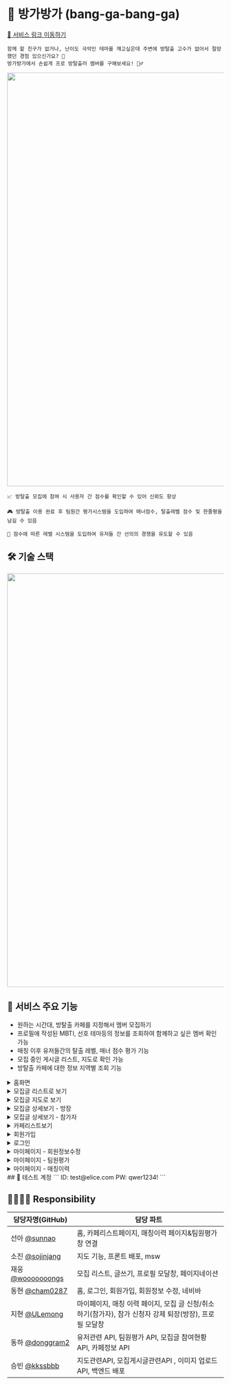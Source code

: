 # 🤗 방가방가 (bang-ga-bang-ga)
[📎 서비스 링크 이동하기](http://kdt-sw3-team15.elicecoding.com/)

```
함께 할 친구가 없거나, 난이도 극악인 테마를 깨고싶은데 주변에 방탈출 고수가 없어서 절망했던 경험 있으신가요? 🤔 
방가방가에서 손쉽게 프로 방탈출러 멤버를 구해보세요! 🧞‍♂️
```

<img src="/uploads/c10d50cdc68ecc0dc7e76a66473818f8/모집글_리스트로_보기.gif" width="960">


```
📈 방탈출 모집에 참여 시 사용자 간 점수를 확인할 수 있어 신뢰도 향상
```

```
🎮 방탈출 이용 완료 후 팀원간 평가시스템을 도입하여 매너점수, 탈출레벨 점수 및 한줄평을 남길 수 있음
```

```
🥇 점수에 따른 레벨 시스템을 도입하여 유저들 간 선의의 경쟁을 유도할 수 있음
```

## 🛠 기술 스택
<img src="/uploads/aa0825392f3de4103fccd96869f194cd/방가방가_기술스택.png" width="960">

## 🤹 서비스 주요 기능
- 원하는 시간대, 방탈출 카페를 지정해서 멤버 모집하기
- 프로필에 작성된 MBTI, 선호 테마등의 정보를 조회하여 함께하고 싶은 멤버 확인 가능
- 매칭 이후 유저들간의 탈출 레벨, 매너 점수 평가 기능
- 모집 중인 게시글 리스트, 지도로 확인 가능
- 방탈출 카페에 대한 정보 지역별 조회 기능
<details><summary>홈화면</summary>

</details>
<details><summary>모집글 리스트로 보기</summary>
<img src="/uploads/c10d50cdc68ecc0dc7e76a66473818f8/모집글_리스트로_보기.gif" width="960">
</details>
<details><summary>모집글 지도로 보기</summary>
<img src="/uploads/85de3c8f1b2516bcd9aed3ea90eafa6a/지도로_보기.gif" width="960">
</details>
<details><summary>모집글 상세보기 - 방장</summary>
<img src="https://user-images.githubusercontent.com/89888075/210947134-e578aeca-7b7f-43b5-8293-9a22d701a452.gif" width="960">
</details>
<details><summary>모집글 상세보기 - 참가자</summary>
<img src="https://user-images.githubusercontent.com/89888075/210947101-5b14b22d-82a2-4668-8209-35f6494ef943.gif" width="960">
</details>
<details><summary>카페리스트보기</summary>
<img src="/uploads/6ddc4954fb24147187e15cb0a84ff09a/카페리스트.gif" width="960">
</details>
<details><summary>회원가입</summary>
<img src="/uploads/499108edfe1d0d47d9ef37b1f7e8a8d8/회원가입.gif" width="960">
</details>
<details><summary>로그인</summary>
<img src="/uploads/c96bd89590148944b236ec9e2ec7d34f/로그인.gif" width="960">
</details>
<details><summary>마이페이지 - 회원정보수정</summary>
<img src="/uploads/d236af0a0d6c2e818c22133c4b559af8/회원정보수정.gif" width="960">
</details>
<details><summary>마이페이지 - 팀원평가</summary>
<img src="/uploads/117d746a59efecc32002371039b58955/team_evaluation.gif" width="960">
</details>
<details><summary>마이페이지 - 매칭이력</summary>

</details>
## 🪪 테스트 계정
  ```
  ID: test@elice.com
  PW: qwer1234! 
  ```

## 👨‍👩‍👦‍👦 Responsibility
| 담당자명(GitHub) | 담당 파트 |
| --- | --- |
| 선아 [@sunnao](https://github.com/sunnao) | 홈, 카페리스트페이지, 매칭이력 페이지&팀원평가창 연결 |
| 소진 [@sojinjang](https://github.com/sojinjang) | 지도 기능, 프론트 배포, msw |
| 재웅 [@wooooooongs](https://github.com/wooooooongs) | 모집 리스트, 글쓰기, 프로필 모달창, 페이지네이션 |
| 동현 [@cham0287](https://github.com/cham0287) | 홈, 로그인, 회원가입, 회원정보 수정, 네비바 |
| 지현 [@ULemong](https://github.com/ULemong) | 마이페이지, 매칭 이력 페이지, 모집 글 신청/취소하기(참가자), 참가 신청자 강제 퇴장(방장), 프로필 모달창 |
| 동하 [@donggram2](https://github.com/donggram2) | 유저관련 API, 팀원평가 API, 모집글 참여현황 API, 카페정보 API |
| 승빈 [@kkssbbb](https://github.com/kkssbbb) | 지도관련API, 모집게시글관련API , 이미지 업로드 API,  백엔드 배포 |
